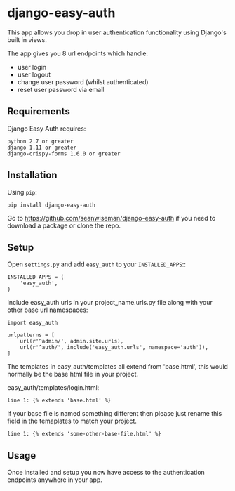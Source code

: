 # django-easy-auth
This app allows you drop in user authentication functionality using Django's built in views.

The app gives you 8 url endpoints which handle:
- user login
- user logout
- change user password (whilst authenticated)
- reset user password via email

Requirements
------------

Django Easy Auth requires:

    python 2.7 or greater
    django 1.11 or greater
    django-crispy-forms 1.6.0 or greater

Installation
------------

Using ``pip``:

    pip install django-easy-auth

Go to https://github.com/seanwiseman/django-easy-auth if you need to download a package or clone the repo.

Setup
-----

Open ``settings.py`` and add ``easy_auth`` to your ``INSTALLED_APPS``::

    INSTALLED_APPS = (
        'easy_auth',
    )
    
Include easy_auth urls in your project_name.urls.py file along with your other base url namespaces:
    
    import easy_auth
    
    urlpatterns = [
        url(r'^admin/', admin.site.urls),
        url(r'^auth/', include('easy_auth.urls', namespace='auth')),
    ]

The templates in easy_auth/templates all extend from 'base.html', this would normally be the base html file in your project.

easy_auth/templates/login.html:
    
    line 1: {% extends 'base.html' %}

If your base file is named something different then please just rename this field in the temaplates to match your project. 

    line 1: {% extends 'some-other-base-file.html' %}
    
Usage
-----
Once installed and setup you now have access to the authentication endpoints anywhere in your app.

